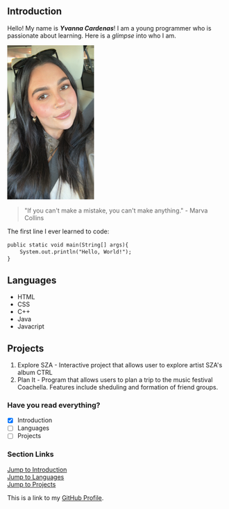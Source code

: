 ## Introduction
Hello! My name is ***Yvanna Cardenas***! I am a young programmer who is passionate about learning. Here is a _glimpse_ into who I am.

<img src="me.jpg" width=200> <br>
> "If you can't make a mistake, you can't make anything." - Marva Collins

The first line I ever learned to code:
```
public static void main(String[] args){
    System.out.println("Hello, World!");
}
```
## Languages
- HTML
- CSS
- C++
- Java
- Javacript

## Projects 
1. Explore SZA - Interactive project that allows user to explore artist SZA's album CTRL
2. Plan It - Program that allows users to plan a trip to the music festival Coachella. Features include sheduling and formation of friend groups.

### Have you read everything?
- [x] Introduction
- [ ] Languages
- [ ] Projects 
  
### Section Links
[Jump to Introduction](#introduction) <br>
[Jump to Languages](#languages) <br>
[Jump to Projects](#projects) 

This is a link to my [GitHub Profile](hhttps://github.com/yvcardenas).